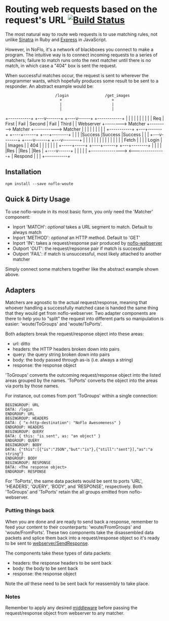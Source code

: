 # Routing web requests based on the request's URL [![Build Status](https://secure.travis-ci.org/kenhkan/noflo-woute.png?branch=master)](https://travis-ci.org/kenhkan/noflo-woute)

The most natural way to route web requests is to use matching rules, not
unlike [Sinatra](http://www.sinatrarb.com/) in Ruby and
[Express](http://expressjs.com/) in JavaScript.

However, in NoFlo, it's a network of blackboxes you connect to make a
program. The intuitive way is to connect incoming requests to a series
of matchers; failure to match runs onto the next matcher until there is
no match, in which case a "404" box is sent the request.

When successful matches occur, the request is sent to wherever the
programmer wants, which hopefully produces some result to be sent to a
responder. An abstract example would be:

    
                          /login                /get_images
                            +                      +
                            |                      |
                            |                      |
   +-----------+        +---v-------+         +----v------+           +------------+
   |           |        |           |         |           |           |            |
   |           |  Req   |  First    |  Fail   |  Second   |  Fail     |  Third     |
   | Webserver +-------->  Matcher  +--------->  Matcher  +----------->  Matcher   |
   |           |        |           |         |           |           |            |
   +-----------+        +---+-------+         +----+------+           +---+--------+
                            |                      |                      |
                            |Success               |Success               |Success
                            |                      |                      |
                        +---v-------+         +----v------+           +---v--------+
                        |           |         |           |           |            |
                        |           |         |           |           |            |
                        |           |         | Fetch     |           |            |
                        | Login     |         | Images    |           | 404        |
                        |           |         |           |           |            |
                        +-----+-----+         +----+------+           +---+--------+
                              |                    |                      |
                              |                    |Res                   |
                              |Res                 |                      |Res
                              |               +----v------+               |
                              |               |           |               |
                              +--------------->           <---------------+
                                              | Respond   |
                                              |           |
                                              +-----------+


## Installation

    npm install --save noflo-woute


## Quick & Dirty Usage

To use noflo-woute in its most basic form, you only need the 'Matcher'
component:

* Inport 'MATCH': *optional* takes a URL segment to match. Default to
  always match
* Inport 'METHOD': *optional* an HTTP method. Default to 'GET'
* Inport 'IN': takes a request/response pair produced by
  [noflo-webserver](https://github.com/noflo/noflo-webserver)
* Outport 'OUT': the request/repsonse pair if match is successful
* Outport 'FAIL': if match is unsuccessful, most likely attached to
  another matcher

Simply connect some matchers together like the abstract example shown
above.


## Adapters

Matchers are agnostic to the actual request/response, meaning that
whoever handling a successfully matched case is handed the same thing
that they would get from noflo-webserver. Two adapter components are
there to help you to "split" the request into different parts so
manipulation is easier: 'woute/ToGroups' and 'woute/ToPorts'.

Both adapters break the request/response object into these areas:

* url: ditto
* headers: the HTTP headers broken down into pairs
* query: the query string broken down into pairs
* body: the body passed through as-is (i.e. always a string)
* response: the response object

'ToGroups' converts the outcoming request/response object into the
listed areas grouped by the names. 'ToPorts' converts the object into
the areas via ports by those names.

For instance, out comes from port 'ToGroups' within a single connection:

    BEGINGROUP: URL
    DATA: /login
    ENDGROUP: URL
    BEGINGROUP: HEADERS
    DATA: { "x-http-destination": "NoFlo Awesomeness" }
    ENDGROUP: HEADERS
    BEGINGROUP: QUERY
    DATA: { this: "is sent", as: "an object" }
    ENDGROUP: QUERY
    BEGINGROUP: BODY
    DATA: {"this":[{"is":"JSON","but":"is"},{"still":"sent"}],"as":"a string"}
    ENDGROUP: BODY
    BEGINGROUP: RESPONSE
    DATA: <The response object>
    ENDGROUP: RESPONSE

For 'ToPorts', the same data packets would be sent to ports 'URL',
'HEADERS', 'QUERY', 'BODY', and 'RESPONSE', respectively. Both
'ToGroups' and 'ToPorts' retain the all groups emitted from
noflo-webserver.

### Putting things back

When you are done and are ready to send back a response, remember to
feed your content to their counterparts: 'woute/FromGroups' and
'woute/FromPorts'. These two components take the disassembled data
packets and splice them back into a request/response object so it's
ready to be sent to
[webserver/SendResponse](https://github.com/noflo/noflo-webserver/blob/master/components/SendResponse.coffee).

The components take these types of data packets:

* headers: the response headers to be sent back
* body: the body to be sent back
* response: the response object

Note the *all* these need to be sent back for reassembly to take place.

### Notes

Remember to apply any desired
[middleware](https://github.com/noflo/noflo-webserver/tree/master/components)
before passing the request/response object from webserver to any
matcher.
